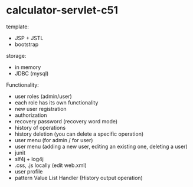 # calculator-servlet-c51

template:

- JSP + JSTL
- bootstrap

storage:

- in memory
- JDBC (mysql)

Functionality:

- user roles (admin/user)
- each role has its own functionality
- new user registration
- authorization
- recovery password (recovery word mode)
- history of operations
- history deletion (you can delete a specific operation)
- user menu (for admin / for user)
- user menu (adding a new user, editing an existing one, deleting a user)
- junit
- slf4j + log4j
- .css, .js locally (edit web.xml)
- user profile
- pattern Value List Handler (History output operation)
